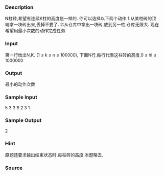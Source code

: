 
### Description
N柱砖,希望有连续K柱的高度是一样的. 你可以选择以下两个动作 1:从某柱砖的顶端拿一块砖出来,丢掉不要了. 2:从仓库中拿出一块砖,放到另一柱.仓库无限大. 现在希望用最小次数的动作完成任务.
### Input
第一行给出N,K. (1 ≤ k ≤ n ≤ 100000), 下面N行,每行代表这柱砖的高度.0 ≤ hi ≤ 1000000
### Output
最小的动作次数
### Sample Input
5 3
3
9
2
3
1
### Sample Output
2
### Hint
原题还要求输出结束状态时,每柱砖的高度.本题略去.
### Source
